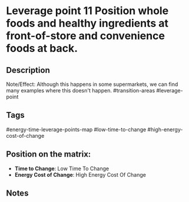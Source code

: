 # Leverage point 11 Position whole foods and healthy ingredients at front-of-store and convenience foods at back.

## Description
Note/Effect: Although this happens in some supermarkets, we can find many examples where this doesn't happen.   #transition-areas #leverage-point

## Tags
#energy-time-leverage-points-map #low-time-to-change #high-energy-cost-of-change

## Position on the matrix:
- **Time to Change**: Low Time To Change
- **Energy Cost of Change**: High Energy Cost Of Change

## Notes
<!-- Add your notes here -->
